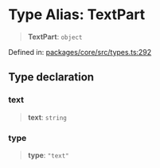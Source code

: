 # Type Alias: TextPart

> **TextPart**: `object`

Defined in: [packages/core/src/types.ts:292](https://github.com/GeoDaCenter/openassistant/blob/95db62ddd98ea06cccc7750f9f0e37556d8bf20e/packages/core/src/types.ts#L292)

## Type declaration

### text

> **text**: `string`

### type

> **type**: `"text"`
